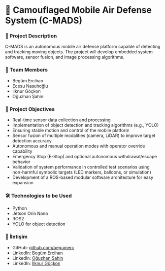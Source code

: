 # 🚀 Camouflaged Mobile Air Defense System (C-MADS)

### 📖 Project Description
C-MADS is an autonomous mobile air defense platform capable of detecting and tracking moving objects. 
The project will develop embedded system software, sensor fusion, and image processing algorithms.

### 👥 Team Members
- Begüm Ercihan 
- Ecesu Nasuhoğlu 
- İlknur Göçkon
- Oğuzhan Şahin

### 🧠 Project Objectives
- Real-time sensor data collection and processing
- Implementation of object detection and tracking algorithms (e.g., YOLO)
- Ensuring stable motion and control of the mobile platform
- Sensor fusion of multiple modalities (camera, LiDAR) to improve target detection accuracy
- Autonomous and manual operation modes with operator override capability
- Emergency Stop (E-Stop) and optional autonomous withdrawal/escape behavior
- Validation of system performance in controlled test scenarios using non-harmful symbolic targets (LED markers, balloons, or simulation)
- Development of a ROS-based modular software architecture for easy expansion

### 🛠️ Technologies to be Used
- Python 
- Jetson Orin Nano
- ROS2
- YOLO for object detection
  

### 🔗 İletişim
- GitHub: [github.com/begumerc](https://github.com/)
- LinkedIn: [Begüm Ercihan](https://www.linkedin.com/in/beg%C3%BCm-ercihan-811291219/)
- LinkedIn: [Oğuzhan Şahin](https://www.linkedin.com/in/o%C4%9Fuzhan-%C5%9Fahin1?utm_source=share&utm_campaign=share_via&utm_content=profile&utm_medium=android_app)
- LinkedIn: [İlknur Göçkon](https://www.linkedin.com/in/ilknur-g%C3%B6%C3%A7kon-4851ab258?utm_source=share&utm_campaign=share_via&utm_content=profile&utm_medium=android_app)
